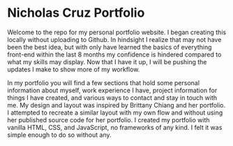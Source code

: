 # Nicholas Cruz Portfolio

Welcome to the repo for my personal portfolio website. I began creating this locally without uploading to Github. In hindsight I realize that may not have been the best idea, but with only have learned the basics of everything front-end within the last 8 months my confidence is hindered compared to what my skills may display. Now that I have it up, I will be pushing the updates I make to show more of my workflow.

In my portfolio you will find a few sections that hold some personal information about myself, work experience I have, project information for things I have created, and various ways to contact and stay in touch with me. My design and layout was inspired by Brittany Chiang and her portfolio. I attempted to recreate a similar layout with my own flow and without using her published source code for her portfolio. I created my portfolio with vanilla HTML, CSS, and JavaScript, no frameworks of any kind. I felt it was simple enough to do so without any.
